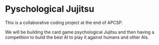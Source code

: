 # Pyschological Jujitsu

This is a collaborative coding project at the end of APCSP.

We will be building the card game psychological Jujitsu and then
having a competition to build the best AI to play it against humans
and other AIs.